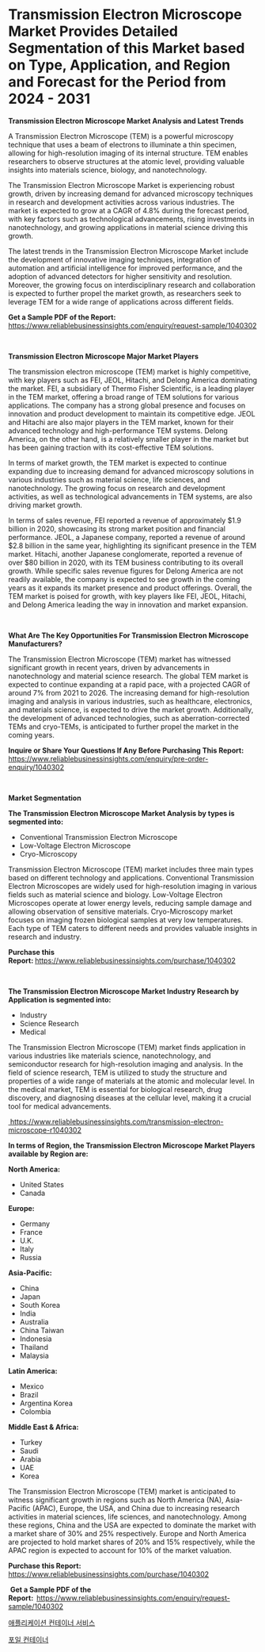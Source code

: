 <p><h1>Transmission Electron Microscope Market Provides Detailed Segmentation of this Market based on Type, Application, and Region and Forecast for the Period from 2024 - 2031</h1></p><p><strong>Transmission Electron Microscope Market Analysis and Latest Trends</strong></p>
<p><p>A Transmission Electron Microscope (TEM) is a powerful microscopy technique that uses a beam of electrons to illuminate a thin specimen, allowing for high-resolution imaging of its internal structure. TEM enables researchers to observe structures at the atomic level, providing valuable insights into materials science, biology, and nanotechnology.</p><p>The Transmission Electron Microscope Market is experiencing robust growth, driven by increasing demand for advanced microscopy techniques in research and development activities across various industries. The market is expected to grow at a CAGR of 4.8% during the forecast period, with key factors such as technological advancements, rising investments in nanotechnology, and growing applications in material science driving this growth.</p><p>The latest trends in the Transmission Electron Microscope Market include the development of innovative imaging techniques, integration of automation and artificial intelligence for improved performance, and the adoption of advanced detectors for higher sensitivity and resolution. Moreover, the growing focus on interdisciplinary research and collaboration is expected to further propel the market growth, as researchers seek to leverage TEM for a wide range of applications across different fields.</p></p>
<p><strong>Get a Sample PDF of the Report:&nbsp;</strong> <a href="https://www.reliablebusinessinsights.com/enquiry/request-sample/1040302">https://www.reliablebusinessinsights.com/enquiry/request-sample/1040302</a></p>
<p>&nbsp;</p>
<p><strong>Transmission Electron Microscope Major Market Players</strong></p>
<p><p>The transmission electron microscope (TEM) market is highly competitive, with key players such as FEI, JEOL, Hitachi, and Delong America dominating the market. FEI, a subsidiary of Thermo Fisher Scientific, is a leading player in the TEM market, offering a broad range of TEM solutions for various applications. The company has a strong global presence and focuses on innovation and product development to maintain its competitive edge. JEOL and Hitachi are also major players in the TEM market, known for their advanced technology and high-performance TEM systems. Delong America, on the other hand, is a relatively smaller player in the market but has been gaining traction with its cost-effective TEM solutions.</p><p>In terms of market growth, the TEM market is expected to continue expanding due to increasing demand for advanced microscopy solutions in various industries such as material science, life sciences, and nanotechnology. The growing focus on research and development activities, as well as technological advancements in TEM systems, are also driving market growth.</p><p>In terms of sales revenue, FEI reported a revenue of approximately $1.9 billion in 2020, showcasing its strong market position and financial performance. JEOL, a Japanese company, reported a revenue of around $2.8 billion in the same year, highlighting its significant presence in the TEM market. Hitachi, another Japanese conglomerate, reported a revenue of over $80 billion in 2020, with its TEM business contributing to its overall growth. While specific sales revenue figures for Delong America are not readily available, the company is expected to see growth in the coming years as it expands its market presence and product offerings. Overall, the TEM market is poised for growth, with key players like FEI, JEOL, Hitachi, and Delong America leading the way in innovation and market expansion.</p></p>
<p>&nbsp;</p>
<p><strong>What Are The Key Opportunities For Transmission Electron Microscope Manufacturers?</strong></p>
<p><p>The Transmission Electron Microscope (TEM) market has witnessed significant growth in recent years, driven by advancements in nanotechnology and material science research. The global TEM market is expected to continue expanding at a rapid pace, with a projected CAGR of around 7% from 2021 to 2026. The increasing demand for high-resolution imaging and analysis in various industries, such as healthcare, electronics, and materials science, is expected to drive the market growth. Additionally, the development of advanced technologies, such as aberration-corrected TEMs and cryo-TEMs, is anticipated to further propel the market in the coming years.</p></p>
<p><strong>Inquire or Share Your Questions If Any Before Purchasing This Report:</strong> <a href="https://www.reliablebusinessinsights.com/enquiry/pre-order-enquiry/1040302">https://www.reliablebusinessinsights.com/enquiry/pre-order-enquiry/1040302</a></p>
<p>&nbsp;</p>
<p><strong>Market Segmentation</strong></p>
<p><strong>The Transmission Electron Microscope Market Analysis by types is segmented into:</strong></p>
<p><ul><li>Conventional Transmission Electron Microscope</li><li>Low-Voltage Electron Microscope</li><li>Cryo-Microscopy</li></ul></p>
<p><p>Transmission Electron Microscope (TEM) market includes three main types based on different technology and applications. Conventional Transmission Electron Microscopes are widely used for high-resolution imaging in various fields such as material science and biology. Low-Voltage Electron Microscopes operate at lower energy levels, reducing sample damage and allowing observation of sensitive materials. Cryo-Microscopy market focuses on imaging frozen biological samples at very low temperatures. Each type of TEM caters to different needs and provides valuable insights in research and industry.</p></p>
<p><strong>Purchase this Report:&nbsp;</strong><a href="https://www.reliablebusinessinsights.com/purchase/1040302">https://www.reliablebusinessinsights.com/purchase/1040302</a></p>
<p>&nbsp;</p>
<p><strong>The Transmission Electron Microscope Market Industry Research by Application is segmented into:</strong></p>
<p><ul><li>Industry</li><li>Science Research</li><li>Medical</li></ul></p>
<p><p>The Transmission Electron Microscope (TEM) market finds application in various industries like materials science, nanotechnology, and semiconductor research for high-resolution imaging and analysis. In the field of science research, TEM is utilized to study the structure and properties of a wide range of materials at the atomic and molecular level. In the medical market, TEM is essential for biological research, drug discovery, and diagnosing diseases at the cellular level, making it a crucial tool for medical advancements.</p></p>
<p><a href="https://www.reliablebusinessinsights.com/transmission-electron-microscope-r1040302">&nbsp;https://www.reliablebusinessinsights.com/transmission-electron-microscope-r1040302</a></p>
<p><strong>In terms of Region, the Transmission Electron Microscope Market Players available by Region are:</strong></p>
<p>
    <p> <strong> North America: </strong>
        <ul>
            <li>United States</li>
            <li>Canada</li>
        </ul>
        </p> 
    <p> <strong> Europe: </strong>
        <ul>
            <li>Germany</li>
            <li>France</li>
            <li>U.K.</li>
            <li>Italy</li>
            <li>Russia</li>
        </ul>
        </p> 
    <p> <strong> Asia-Pacific: </strong>
        <ul>
            <li>China</li>
            <li>Japan</li>
            <li>South Korea</li>
            <li>India</li>
            <li>Australia</li>
            <li>China Taiwan</li>
            <li>Indonesia</li>
            <li>Thailand</li>
            <li>Malaysia</li>
        </ul>
        </p> 
    <p> <strong> Latin America: </strong>
        <ul>
            <li>Mexico</li>
            <li>Brazil</li>
            <li>Argentina Korea</li>
            <li>Colombia</li>
        </ul>
        </p> 
    <p> <strong> Middle East & Africa: </strong>
        <ul>
            <li>Turkey</li>
            <li>Saudi</li>
            <li>Arabia</li>
            <li>UAE</li>
            <li>Korea</li>
        </ul>
    </p>
    </p>
<p><p>The Transmission Electron Microscope (TEM) market is anticipated to witness significant growth in regions such as North America (NA), Asia-Pacific (APAC), Europe, the USA, and China due to increasing research activities in material sciences, life sciences, and nanotechnology. Among these regions, China and the USA are expected to dominate the market with a market share of 30% and 25% respectively. Europe and North America are projected to hold market shares of 20% and 15% respectively, while the APAC region is expected to account for 10% of the market valuation.</p></p>
<p><strong>Purchase this Report: </strong><a href="https://www.reliablebusinessinsights.com/purchase/1040302">https://www.reliablebusinessinsights.com/purchase/1040302</a></p>
<p>&nbsp;<strong>Get a Sample PDF of the Report:&nbsp;&nbsp;</strong><a href="https://www.reliablebusinessinsights.com/enquiry/request-sample/1040302">https://www.reliablebusinessinsights.com/enquiry/request-sample/1040302</a></p>
<p><strong></strong></p>
<p><p><a href="https://medium.com/@leigh462/%EC%95%A0%ED%94%8C%EB%A6%AC%EC%BC%80%EC%9D%B4%EC%85%98-%EC%BB%A8%ED%85%8C%EC%9D%B4%EB%84%88-%EC%84%9C%EB%B9%84%EC%8A%A4-%EC%8B%9C%EC%9E%A5-%EA%B7%9C%EB%AA%A8-%EB%B0%8F-%EC%A0%90%EC%9C%A0%EC%9C%A8-%EB%B6%84%EC%84%9D-%EC%84%B1%EC%9E%A5-%EB%8F%99%ED%96%A5-%EB%B0%8F-%EC%98%88%EC%B8%A1-2024%EB%85%84-2031%EB%85%84-ee90652902c7">애플리케이션 컨테이너 서비스</a></p><p><a href="https://medium.com/@obiemante1922/2024%EB%85%84%EB%B6%80%ED%84%B0-2031%EB%85%84%EA%B9%8C%EC%A7%80-%EC%97%B0%ED%8F%89%EA%B7%A0-%EC%84%B1%EC%9E%A5%EB%A5%A0%EB%A1%9C-%ED%99%95%EB%8C%80%EB%90%98%EB%8A%94-%ED%98%B8%EC%9D%BC-%EC%9A%A9%EA%B8%B0-%EC%8B%9C%EC%9E%A5-%EA%B7%9C%EB%AA%A8%EC%97%90-%EB%8C%80%ED%95%9C-%ED%86%B5%EC%B0%B0%EB%A0%A5-b8f9d8cb85e3">포일 컨테이너</a></p></p>